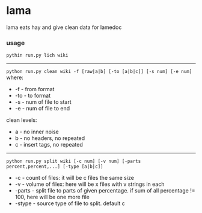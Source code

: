 # lama
lama eats hay and give clean data for lamedoc

### usage

`pythin run.py lich wiki`

-----------------------------------

`python run.py clean wiki -f [raw|a|b] [-to [a|b|c]] [-s num] [-e num]`
where:
* -f - from format
* -to - to format
* -s - num of file to start
* -e - num of file to end

clean levels:
* a - no inner noise
* b - no headers, no repeated
* c - insert tags, no repeated

-----------------------------------

`python run.py split wiki [-c num] [-v num] [-parts percent,percent,...] [-type [a|b|c]]`
* -c - count of files: it will be c files the same size
* -v - volume of filex: here will be x files with v strings in each
* -parts - split file to parts of given percentage. if sum of all percentage != 100, here will be one more file
* -stype - source type of file to split. default c
